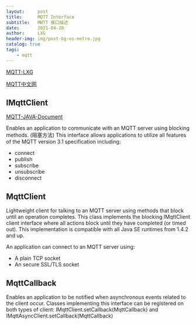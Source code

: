 ```yaml
---
layout:     post
title:      MQTT Interface
subtitle:   MWTT 接口描述
date:       2021-04-20
author:     LXG
header-img: img/post-bg-os-metro.jpg
catalog: true
tags:
    - mqtt
---
```


[MQTT-LXG](https://lixiaogang03.github.io/2019/12/27/MQTT/)

[MQTT中文网](http://mqtt.p2hp.com/)

## IMqttClient

[MQTT-JAVA-Document](https://www.eclipse.org/paho/files/javadoc/index.html)

Enables an application to communicate with an MQTT server using blocking methods. (阻塞方法)
This interface allows applications to utilize all features of the MQTT version 3.1 specification including:

* connect
* publish
* subscribe
* unsubscribe
* disconnect

## MqttClient

Lightweight client for talking to an MQTT server using methods that block until an operation completes.
This class implements the blocking IMqttClient client interface where all actions block until they have completed (or timed out). This implementation is compatible with all Java SE runtimes from 1.4.2 and up.

An application can connect to an MQTT server using:

* A plain TCP socket
* An secure SSL/TLS socket

## MqttCallback

Enables an application to be notified when asynchronous events related to the client occur. Classes implementing this interface can be registered on both types of client: IMqttClient.setCallback(MqttCallback) and IMqttAsyncClient.setCallback(MqttCallback)




